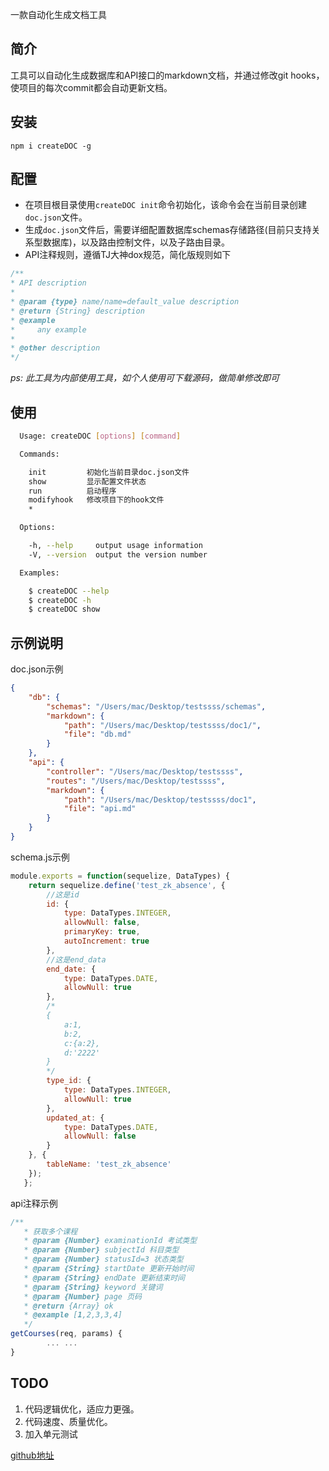 一款自动化生成文档工具

## 简介

工具可以自动化生成数据库和API接口的markdown文档，并通过修改git hooks，使项目的每次commit都会自动更新文档。

## 安装

 `npm i createDOC -g`

## 配置
 - 在项目根目录使用`createDOC init`命令初始化，该命令会在当前目录创建`doc.json`文件。
 - 生成`doc.json`文件后，需要详细配置数据库schemas存储路径(目前只支持关系型数据库)，以及路由控制文件，以及子路由目录。
 - API注释规则，遵循TJ大神dox规范，简化版规则如下

 ```js
 /**
 * API description
 *
 * @param {type} name/name=default_value description 
 * @return {String} description
 * @example
 *     any example
 *     
 * @other description
 */
 ```

*ps: 此工具为内部使用工具，如个人使用可下载源码，做简单修改即可*
## 使用

```sh
  Usage: createDOC [options] [command]

  Commands:

    init         初始化当前目录doc.json文件
    show         显示配置文件状态
    run          启动程序
    modifyhook   修改项目下的hook文件
    *

  Options:

    -h, --help     output usage information
    -V, --version  output the version number

  Examples:

    $ createDOC --help
    $ createDOC -h
    $ createDOC show
```

## 示例说明
doc.json示例

```json
{
    "db": {
        "schemas": "/Users/mac/Desktop/testssss/schemas",
        "markdown": {
            "path": "/Users/mac/Desktop/testssss/doc1/",
            "file": "db.md"
        }
    },
    "api": {
        "controller": "/Users/mac/Desktop/testssss",
        "routes": "/Users/mac/Desktop/testssss",
        "markdown": {
            "path": "/Users/mac/Desktop/testssss/doc1",
            "file": "api.md"
        }
    }
}
```
schema.js示例

```js
module.exports = function(sequelize, DataTypes) {
   	return sequelize.define('test_zk_absence', {
   		//这是id
   		id: {
   			type: DataTypes.INTEGER,
   			allowNull: false,
   			primaryKey: true,
   			autoIncrement: true
   		},
   		//这是end_data
   		end_date: {
   			type: DataTypes.DATE,
   			allowNull: true
   		},
   		/*
   		{
   			a:1,
   			b:2,
   			c:{a:2},
   			d:'2222'
   		}
   		*/
   		type_id: {
   			type: DataTypes.INTEGER,
   			allowNull: true
   		},
   		updated_at: {
   			type: DataTypes.DATE,
   			allowNull: false
   		}
   	}, {
   		tableName: 'test_zk_absence'
   	});
   };
```
api注释示例

```js
/**
   * 获取多个课程
   * @param {Number} examinationId 考试类型
   * @param {Number} subjectId 科目类型
   * @param {Number} statusId=3 状态类型
   * @param {String} startDate 更新开始时间
   * @param {String} endDate 更新结束时间
   * @param {String} keyword 关键词
   * @param {Number} page 页码
   * @return {Array} ok
   * @example [1,2,3,3,4]
   */
getCourses(req, params) {
		... ...
}
```
## TODO
1. 代码逻辑优化，适应力更强。
2. 代码速度、质量优化。
3. 加入单元测试

[github地址](https://github.com/threerocks/buildDOC)